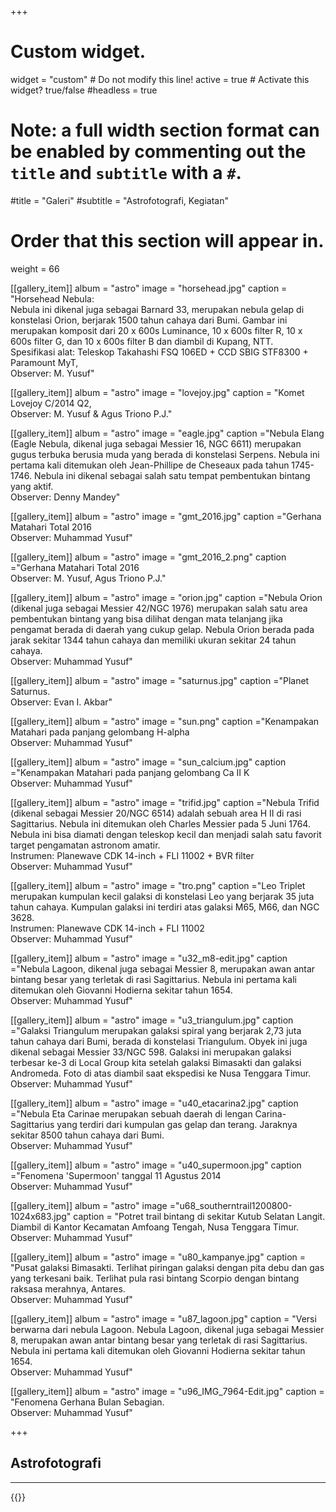 +++
# Custom widget.
widget = "custom"  # Do not modify this line!
active = true  # Activate this widget? true/false
#headless = true

# Note: a full width section format can be enabled by commenting out the `title` and `subtitle` with a `#`.
#title = "Galeri"
#subtitle = "Astrofotografi, Kegiatan"

# Order that this section will appear in.
weight = 66

[[gallery_item]]
album = "astro"
image = "horsehead.jpg"
caption = "Horsehead Nebula: <br> Nebula ini dikenal juga sebagai Barnard 33, merupakan nebula gelap di konstelasi Orion, berjarak 1500 tahun cahaya dari Bumi. Gambar ini merupakan komposit dari 20 x 600s Luminance, 10 x 600s filter R, 10 x 600s filter G, dan 10 x 600s filter B dan diambil di Kupang, NTT. <br> Spesifikasi alat: Teleskop Takahashi FSQ 106ED + CCD SBIG STF8300 + Paramount MyT, <br> Observer: M. Yusuf"

[[gallery_item]]
album = "astro"
image = "lovejoy.jpg"
caption = "Komet Lovejoy C/2014 Q2, <br> Observer: M. Yusuf & Agus Triono P.J."

[[gallery_item]]
album = "astro"
image = "eagle.jpg"
caption ="Nebula Elang (Eagle Nebula, dikenal juga sebagai Messier 16, NGC 6611) merupakan gugus terbuka berusia muda yang berada di konstelasi Serpens. Nebula ini pertama kali ditemukan oleh Jean-Phillipe de Cheseaux pada tahun 1745-1746. Nebula ini dikenal sebagai salah satu tempat pembentukan bintang yang aktif. <br> Observer: Denny Mandey"

[[gallery_item]]
album = "astro"
image = "gmt_2016.jpg"
caption ="Gerhana Matahari Total 2016 <br> Observer: Muhammad Yusuf"

[[gallery_item]]
album = "astro"
image = "gmt_2016_2.png"
caption ="Gerhana Matahari Total 2016 <br> Observer: M. Yusuf, Agus Triono P.J."

[[gallery_item]]
album = "astro"
image = "orion.jpg"
caption ="Nebula Orion (dikenal juga sebagai Messier 42/NGC 1976) merupakan salah satu area pembentukan bintang yang bisa dilihat dengan mata telanjang jika pengamat berada di daerah yang cukup gelap. Nebula Orion berada pada jarak sekitar 1344 tahun cahaya dan memiliki ukuran sekitar 24 tahun cahaya. <br> Observer: Muhammad Yusuf"

[[gallery_item]]
album = "astro"
image = "saturnus.jpg"
caption ="Planet Saturnus. <br> Observer: Evan I. Akbar"

[[gallery_item]]
album = "astro"
image = "sun.png"
caption ="Kenampakan Matahari pada panjang gelombang H-alpha <br> Observer: Muhammad Yusuf"

[[gallery_item]]
album = "astro"
image = "sun_calcium.jpg"
caption ="Kenampakan Matahari pada panjang gelombang Ca II K <br> Observer: Muhammad Yusuf"

[[gallery_item]]
album = "astro"
image = "trifid.jpg"
caption ="Nebula Trifid (dikenal sebagai Messier 20/NGC 6514) adalah sebuah area H II di rasi Sagittarius. Nebula ini ditemukan oleh Charles Messier pada 5 Juni 1764. Nebula ini bisa diamati dengan teleskop kecil dan menjadi salah satu favorit target pengamatan astronom amatir. <br> Instrumen: Planewave CDK 14-inch + FLI 11002 + BVR filter <br> Observer: Muhammad Yusuf"

[[gallery_item]]
album = "astro"
image = "tro.png"
caption ="Leo Triplet merupakan kumpulan kecil galaksi di konstelasi Leo yang berjarak 35 juta tahun cahaya. Kumpulan galaksi ini terdiri atas galaksi M65, M66, dan NGC 3628. <br> Instrumen: Planewave CDK 14-inch + FLI 11002 <br> Observer: Muhammad Yusuf"

[[gallery_item]]
album = "astro"
image = "u32_m8-edit.jpg"
caption ="Nebula Lagoon, dikenal juga sebagai Messier 8, merupakan awan antar bintang besar yang terletak di rasi Sagittarius. Nebula ini pertama kali ditemukan oleh Giovanni Hodierna sekitar tahun 1654. <br> Observer: Muhammad Yusuf"

[[gallery_item]]
album = "astro"
image = "u3_triangulum.jpg"
caption ="Galaksi Triangulum merupakan galaksi spiral yang berjarak 2,73 juta tahun cahaya dari Bumi, berada di konstelasi Triangulum. Obyek ini juga dikenal sebagai Messier 33/NGC 598. Galaksi ini merupakan galaksi terbesar ke-3 di Local Group kita setelah galaksi Bimasakti dan galaksi Andromeda. Foto di atas diambil saat ekspedisi ke Nusa Tenggara Timur. <br> Observer: Muhammad Yusuf"

[[gallery_item]]
album = "astro"
image = "u40_etacarina2.jpg"
caption ="Nebula Eta Carinae merupakan sebuah daerah di lengan Carina-Sagittarius yang terdiri dari kumpulan gas gelap dan terang. Jaraknya sekitar 8500 tahun cahaya dari Bumi. <br> Observer: Muhammad Yusuf"

[[gallery_item]]
album = "astro"
image = "u40_supermoon.jpg"
caption ="Fenomena 'Supermoon' tanggal 11 Agustus 2014 <br> Observer: Muhammad Yusuf"

[[gallery_item]]
album = "astro"
image ="u68_southerntrail1200800-1024x683.jpg"
caption = "Potret trail bintang di sekitar Kutub Selatan Langit. Diambil di Kantor Kecamatan Amfoang Tengah, Nusa Tenggara Timur. <br> Observer: Muhammad Yusuf"

[[gallery_item]]
album = "astro"
image = "u80_kampanye.jpg"
caption = "Pusat galaksi Bimasakti. Terlihat piringan galaksi dengan pita debu dan gas yang terkesani baik. Terlihat pula rasi bintang Scorpio dengan bintang raksasa merahnya, Antares. <br> Observer: Muhammad Yusuf"

[[gallery_item]]
album = "astro"
image = "u87_lagoon.jpg"
caption = "Versi berwarna dari nebula Lagoon. Nebula Lagoon, dikenal juga sebagai Messier 8, merupakan awan antar bintang besar yang terletak di rasi Sagittarius. Nebula ini pertama kali ditemukan oleh Giovanni Hodierna sekitar tahun 1654. <br> Observer: Muhammad Yusuf"

[[gallery_item]]
album = "astro"
image = "u96_IMG_7964-Edit.jpg"
caption = "Fenomena Gerhana Bulan Sebagian. <br> Observer: Muhammad Yusuf"

+++

## <i class="fas fa-meteor"></i> Astrofotografi
***

{{<customgallery album="astro">}}
